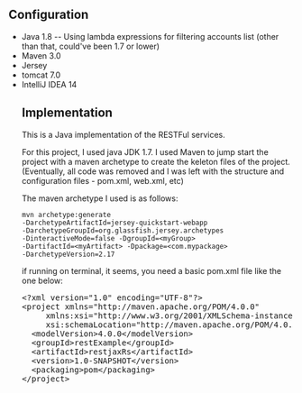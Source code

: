 <h2>Configuration</h2>
<ul>
<li>Java 1.8 -- Using lambda expressions for filtering accounts list (other than that, could've been 1.7 or lower)</li>
<li>Maven 3.0</li>
<li>Jersey</li>
<li>tomcat 7.0</li>
<li>IntelliJ IDEA 14</li>


<h2>Implementation</h2>
This is a Java implementation of the RESTFul services.


For this project, I used java JDK 1.7.
I used Maven to jump start the project with a maven archetype to create the keleton files of the project.
(Eventually, all code was removed and I was left with the structure and configuration files - pom.xml, web.xml, etc)

The maven archetype I used is as follows:

<code>mvn archetype:generate -DarchetypeArtifactId=jersey-quickstart-webapp -DarchetypeGroupId=org.glassfish.jersey.archetypes -DinteractiveMode=false -DgroupId=&lt;myGroup&gt; -DartifactId=&lt;myArtifact&gt; -Dpackage=&lt;com.mypackage&gt; -DarchetypeVersion=2.17</code>

if running on terminal, it seems, you need a basic pom.xml file like the one below:
<br>

<pre>
&lt;?xml version="1.0" encoding="UTF-8"?&gt;
&lt;project xmlns="http://maven.apache.org/POM/4.0.0"              
     xmlns:xsi="http://www.w3.org/2001/XMLSchema-instance" 
     xsi:schemaLocation="http://maven.apache.org/POM/4.0.0 http://maven.apache.org/xsd/maven-4.0.0.xsd"&gt;
  &lt;modelVersion&gt;4.0.0&lt;/modelVersion&gt;
  &lt;groupId&gt;restExample&lt;/groupId&gt;
  &lt;artifactId&gt;restjaxRs&lt;/artifactId&gt;
  &lt;version&gt;1.0-SNAPSHOT&lt;/version&gt;
  &lt;packaging&gt;pom&lt;/packaging&gt;
&lt;/project&gt;</pre>

